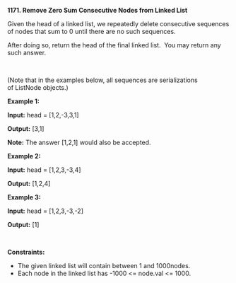**1171. Remove Zero Sum Consecutive Nodes from Linked List**

Given the head of a linked list, we repeatedly delete consecutive sequences of nodes that sum to 0 until there are no such sequences.

After doing so, return the head of the final linked list.  You may return any such answer.

 

(Note that in the examples below, all sequences are serializations of ListNode objects.)

**Example 1:**

**Input:** head = [1,2,-3,3,1]

**Output:** [3,1]

**Note:** The answer [1,2,1] would also be accepted.

**Example 2:**

**Input:** head = [1,2,3,-3,4]

**Output:** [1,2,4]

**Example 3:**

**Input:** head = [1,2,3,-3,-2]

**Output:** [1]

 

**Constraints:**

- The given linked list will contain between 1 and 1000nodes.
- Each node in the linked list has -1000 &lt;= node.val &lt;= 1000.
